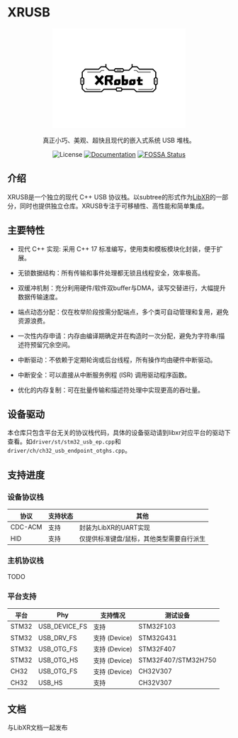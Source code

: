 # XRUSB

<div align="center">

<img src="https://github.com/Jiu-xiao/LibXR_CppCodeGenerator/raw/main/imgs/XRobot.jpeg" width="300">

真正小巧、美观、超快且现代的嵌入式系统 USB 堆栈。

![License](https://img.shields.io/badge/license-Apache--2.0-blue)
[![Documentation](https://img.shields.io/badge/docs-online-brightgreen)](https://jiu-xiao.github.io/libxr/)
[![FOSSA Status](https://app.fossa.com/api/projects/git%2Bgithub.com%2FJiu-xiao%2Flibxr.svg?type=shield)](https://app.fossa.com/projects/git%2Bgithub.com%2FJiu-xiao%2Flibxr?ref=badge_shield)

</div>

## 介绍

XRUSB是一个独立的现代 C++ USB 协议栈。以subtree的形式作为[LibXR](https://github.com/Jiu-xiao/libxr)的一部分，同时也提供独立仓库。XRUSB专注于可移植性、高性能和简单集成。

## 主要特性

* 现代 C++ 实现: 采用 C++ 17 标准编写，使用类和模板模块化封装，便于扩展。

* 无锁数据结构：所有传输和事件处理都无锁且线程安全，效率极高。

* 双缓冲机制：充分利用硬件/软件双buffer与DMA，读写交替进行，大幅提升数据传输速度。

* 端点动态分配：仅在枚举阶段按需分配端点，多个类可自动管理和复用，避免资源浪费。

* 一次性内存申请：内存由编译期确定并在构造时一次分配，避免为字符串/描述符预留冗余空间。

* 中断驱动：不依赖于定期轮询或后台线程，所有操作均由硬件中断驱动。

* 中断安全：可以直接从中断服务例程 (ISR) 调用驱动程序函数。

* 优化的内存复制：可在批量传输和描述符处理中实现更高的吞吐量。

## 设备驱动

本仓库只包含平台无关的协议栈代码，具体的设备驱动请到libxr对应平台的驱动下查看。如`driver/st/stm32_usb_ep.cpp`和`driver/ch/ch32_usb_endpoint_otghs.cpp`。

## 支持进度

### 设备协议栈

| 协议    | 支持状态 | 其他                                      |
| ------- | -------- | ----------------------------------------- |
| CDC-ACM | 支持     | 封装为LibXR的UART实现                     |
| HID     | 支持     | 仅提供标准键盘/鼠标，其他类型需要自行派生 |

### 主机协议栈

TODO

### 平台支持

| 平台  | Phy           | 支持情况      | 测试设备            |
| ----- | ------------- | ------------- | ------------------- |
| STM32 | USB_DEVICE_FS | 支持          | STM32F103           |
| STM32 | USB_DRV_FS    | 支持 (Device) | STM32G431           |
| STM32 | USB_OTG_FS    | 支持 (Device) | STM32F407           |
| STM32 | USB_OTG_HS    | 支持 (Device) | STM32F407/STM32H750 |
| CH32  | USB_OTG_FS    | 支持 (Device) | CH32V307            |
| CH32  | USB_HS        | 支持          | CH32V307            |

## 文档

与LibXR文档一起发布
